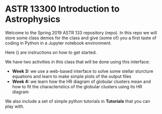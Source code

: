 # ASTR 13300 Introduction to Astrophysics

Welcome to the Spring 2019 ASTR 133 repository (repo). In this repo we will store some class demos for the class and give (some of) you a first taste of coding in Python in a Jupyter notebook environment.

Here () are instructions on how to get started. 

We have two activities in this class that will be done using this interface: 
* **Week 3:** we use a web-based interface to solve some stellar sturcture equations and learn to make simple plots of the output files
* **Week 4:** we learn how the HR diagram of globular clusters mean and how to fit the characteristics of the globular clusters using its HR diagram 

We also include a set of simple python tutorials in **Tutorials** that you can play with.
